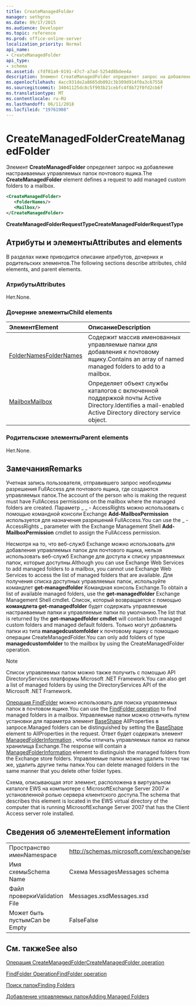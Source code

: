 ```yaml
---
title: CreateManagedFolder
manager: sethgros
ms.date: 09/17/2015
ms.audience: Developer
ms.topic: reference
ms.prod: office-online-server
localization_priority: Normal
api_name:
- CreateManagedFolder
api_type:
- schema
ms.assetid: cfdf01a9-0191-47c7-a7ad-5254d8bdee4a
description: Элемент CreateManagedFolder определяет запрос на добавление настраиваемых управляемых папок почтового ящика.
ms.openlocfilehash: 4acc931de2a8665db092c3b309d914f0a3c67558
ms.sourcegitcommit: 34041125dc8c5f993b21cebfc4f8b72f0fd2cb6f
ms.translationtype: MT
ms.contentlocale: ru-RU
ms.lasthandoff: 06/11/2018
ms.locfileid: "19761908"
---
```

# <a name="createmanagedfolder"></a><span data-ttu-id="f3b9e-103">CreateManagedFolder</span><span class="sxs-lookup"><span data-stu-id="f3b9e-103">CreateManagedFolder</span></span>

<span data-ttu-id="f3b9e-104">Элемент **CreateManagedFolder** определяет запрос на добавление настраиваемых управляемых папок почтового ящика.</span><span class="sxs-lookup"><span data-stu-id="f3b9e-104">The **CreateManagedFolder** element defines a request to add managed custom folders to a mailbox.</span></span> 
  
```xml
<CreateManagedFolder>
   <FolderNames/>
   <Mailbox/>
</CreateManagedFolder>
```

 <span data-ttu-id="f3b9e-105">**CreateManagedFolderRequestType**</span><span class="sxs-lookup"><span data-stu-id="f3b9e-105">**CreateManagedFolderRequestType**</span></span>
## <a name="attributes-and-elements"></a><span data-ttu-id="f3b9e-106">Атрибуты и элементы</span><span class="sxs-lookup"><span data-stu-id="f3b9e-106">Attributes and elements</span></span>

<span data-ttu-id="f3b9e-107">В разделах ниже приводится описание атрибутов, дочерних и родительских элементов.</span><span class="sxs-lookup"><span data-stu-id="f3b9e-107">The following sections describe attributes, child elements, and parent elements.</span></span>
  
### <a name="attributes"></a><span data-ttu-id="f3b9e-108">Атрибуты</span><span class="sxs-lookup"><span data-stu-id="f3b9e-108">Attributes</span></span>

<span data-ttu-id="f3b9e-109">Нет.</span><span class="sxs-lookup"><span data-stu-id="f3b9e-109">None.</span></span>
  
### <a name="child-elements"></a><span data-ttu-id="f3b9e-110">Дочерние элементы</span><span class="sxs-lookup"><span data-stu-id="f3b9e-110">Child elements</span></span>

|<span data-ttu-id="f3b9e-111">**Элемент**</span><span class="sxs-lookup"><span data-stu-id="f3b9e-111">**Element**</span></span>|<span data-ttu-id="f3b9e-112">**Описание**</span><span class="sxs-lookup"><span data-stu-id="f3b9e-112">**Description**</span></span>|
|:-----|:-----|
|[<span data-ttu-id="f3b9e-113">FolderNames</span><span class="sxs-lookup"><span data-stu-id="f3b9e-113">FolderNames</span></span>](foldernames.md) <br/> |<span data-ttu-id="f3b9e-114">Содержит массив именованных управляемые папки для добавления к почтовому ящику.</span><span class="sxs-lookup"><span data-stu-id="f3b9e-114">Contains an array of named managed folders to add to a mailbox.</span></span>  <br/> |
|[<span data-ttu-id="f3b9e-115">Mailbox</span><span class="sxs-lookup"><span data-stu-id="f3b9e-115">Mailbox</span></span>](mailbox.md) <br/> |<span data-ttu-id="f3b9e-116">Определяет объект службы каталогов с включенной поддержкой почты Active Directory.</span><span class="sxs-lookup"><span data-stu-id="f3b9e-116">Identifies a mail-enabled Active Directory directory service object.</span></span>  <br/> |
   
### <a name="parent-elements"></a><span data-ttu-id="f3b9e-117">Родительские элементы</span><span class="sxs-lookup"><span data-stu-id="f3b9e-117">Parent elements</span></span>

<span data-ttu-id="f3b9e-118">Нет.</span><span class="sxs-lookup"><span data-stu-id="f3b9e-118">None.</span></span>
  
## <a name="remarks"></a><span data-ttu-id="f3b9e-119">Замечания</span><span class="sxs-lookup"><span data-stu-id="f3b9e-119">Remarks</span></span>

<span data-ttu-id="f3b9e-120">Учетная запись пользователя, отправившего запрос необходимы разрешения FullAccess для почтового ящика, где создаются управляемых папок.</span><span class="sxs-lookup"><span data-stu-id="f3b9e-120">The account of the person who is making the request must have FullAccess permissions on the mailbox where the managed folders are created.</span></span> <span data-ttu-id="f3b9e-121">Параметр _ _ - AccessRights можно использовать с помощью командной консоли Exchange **Add-MailboxPermission** используется для назначения разрешений FullAccess.</span><span class="sxs-lookup"><span data-stu-id="f3b9e-121">You can use the _ -AccessRights _ parameter with the Exchange Management Shell **Add-MailboxPermission** cmdlet to assign the FullAccess permission.</span></span> 
  
<span data-ttu-id="f3b9e-122">Несмотря на то, что веб-служб Exchange можно использовать для добавления управляемых папок для почтового ящика, нельзя использовать веб-служб Exchange для доступа к списку управляемых папок, которые доступны.</span><span class="sxs-lookup"><span data-stu-id="f3b9e-122">Although you can use Exchange Web Services to add managed folders to a mailbox, you cannot use Exchange Web Services to access the list of managed folders that are available.</span></span> <span data-ttu-id="f3b9e-123">Для получения списка доступных управляемых папок, используйте командлет **get-managedfolder** Командная консоль Exchange.</span><span class="sxs-lookup"><span data-stu-id="f3b9e-123">To obtain a list of available managed folders, use the **get-managedfolder** Exchange Management Shell cmdlet.</span></span> <span data-ttu-id="f3b9e-124">Список, который возвращается с помощью **командлета get-managedfolder** будет содержать управляемые настраиваемые папки и управляемые папки по умолчанию.</span><span class="sxs-lookup"><span data-stu-id="f3b9e-124">The list that is returned by the **get-managedfolder cmdlet** will contain both managed custom folders and managed default folders.</span></span> <span data-ttu-id="f3b9e-125">Только могут добавлять папки из типа **managedcustomfolder** к почтовому ящику с помощью операции CreateManagedFolder.</span><span class="sxs-lookup"><span data-stu-id="f3b9e-125">You can only add folders of type **managedcustomfolder** to the mailbox by using the CreateManagedFolder operation.</span></span> 
  
> [!NOTE]
> <span data-ttu-id="f3b9e-126">Список управляемых папок можно также получить с помощью API DirectoryServices платформы Microsoft .NET Framework.</span><span class="sxs-lookup"><span data-stu-id="f3b9e-126">You can also get a list of managed folders by using the DirectoryServices API of the Microsoft .NET Framework.</span></span> 
  
<span data-ttu-id="f3b9e-127">[Операция FindFolder](findfolder-operation.md) можно использовать для поиска управляемых папок в почтовом ящике.</span><span class="sxs-lookup"><span data-stu-id="f3b9e-127">You can use the [FindFolder operation](findfolder-operation.md) to find managed folders in a mailbox.</span></span> <span data-ttu-id="f3b9e-128">Управляемые папки можно отличить путем установки для параметра элемент [BaseShape](baseshape.md) AllProperties в запросе.</span><span class="sxs-lookup"><span data-stu-id="f3b9e-128">Managed folders can be distinguished by setting the [BaseShape](baseshape.md) element to AllProperties in the request.</span></span> <span data-ttu-id="f3b9e-129">Ответ будет содержать элемент [ManagedFolderInformation](managedfolderinformation.md) , чтобы отличать управляемых папок из папки хранилища Exchange.</span><span class="sxs-lookup"><span data-stu-id="f3b9e-129">The response will contain a [ManagedFolderInformation](managedfolderinformation.md) element to distinguish the managed folders from the Exchange store folders.</span></span> <span data-ttu-id="f3b9e-130">Управляемые папки можно удалить точно так же, удалить другие типы папки.</span><span class="sxs-lookup"><span data-stu-id="f3b9e-130">You can delete managed folders in the same manner that you delete other folder types.</span></span> 
  
<span data-ttu-id="f3b9e-131">Схема, описывающая этот элемент, расположена в виртуальном каталоге EWS на компьютере с MicrosoftExchange Server 2007 и установленной ролью сервера клиентского доступа.</span><span class="sxs-lookup"><span data-stu-id="f3b9e-131">The schema that describes this element is located in the EWS virtual directory of the computer that is running MicrosoftExchange Server 2007 that has the Client Access server role installed.</span></span>
  
## <a name="element-information"></a><span data-ttu-id="f3b9e-132">Сведения об элементе</span><span class="sxs-lookup"><span data-stu-id="f3b9e-132">Element information</span></span>

|||
|:-----|:-----|
|<span data-ttu-id="f3b9e-133">Пространство имен</span><span class="sxs-lookup"><span data-stu-id="f3b9e-133">Namespace</span></span>  <br/> |http://schemas.microsoft.com/exchange/services/2006/messages  <br/> |
|<span data-ttu-id="f3b9e-134">Имя схемы</span><span class="sxs-lookup"><span data-stu-id="f3b9e-134">Schema Name</span></span>  <br/> |<span data-ttu-id="f3b9e-135">Схема Messages</span><span class="sxs-lookup"><span data-stu-id="f3b9e-135">Messages schema</span></span>  <br/> |
|<span data-ttu-id="f3b9e-136">Файл проверки</span><span class="sxs-lookup"><span data-stu-id="f3b9e-136">Validation File</span></span>  <br/> |<span data-ttu-id="f3b9e-137">Messages.xsd</span><span class="sxs-lookup"><span data-stu-id="f3b9e-137">Messages.xsd</span></span>  <br/> |
|<span data-ttu-id="f3b9e-138">Может быть пустым</span><span class="sxs-lookup"><span data-stu-id="f3b9e-138">Can be Empty</span></span>  <br/> |<span data-ttu-id="f3b9e-139">False</span><span class="sxs-lookup"><span data-stu-id="f3b9e-139">False</span></span>  <br/> |
   
## <a name="see-also"></a><span data-ttu-id="f3b9e-140">См. также</span><span class="sxs-lookup"><span data-stu-id="f3b9e-140">See also</span></span>



[<span data-ttu-id="f3b9e-141">Операция CreateManagedFolder</span><span class="sxs-lookup"><span data-stu-id="f3b9e-141">CreateManagedFolder operation</span></span>](createmanagedfolder-operation.md)
  
[<span data-ttu-id="f3b9e-142">FindFolder Operation</span><span class="sxs-lookup"><span data-stu-id="f3b9e-142">FindFolder operation</span></span>](findfolder-operation.md)


[<span data-ttu-id="f3b9e-143">Поиск папок</span><span class="sxs-lookup"><span data-stu-id="f3b9e-143">Finding Folders</span></span>](http://msdn.microsoft.com/library/9124d868-017a-43f0-b915-5c0082cacec9%28Office.15%29.aspx)
  
[<span data-ttu-id="f3b9e-144">Добавление управляемых папок</span><span class="sxs-lookup"><span data-stu-id="f3b9e-144">Adding Managed Folders</span></span>](http://msdn.microsoft.com/library/846658c6-7043-40fb-8439-19f97c2a967f%28Office.15%29.aspx)

